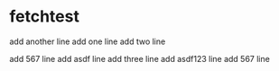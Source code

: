 # fetchtest

add another line
add one line
add two line

add 567 line
add asdf line
add three line
add asdf123 line
add 567 line
